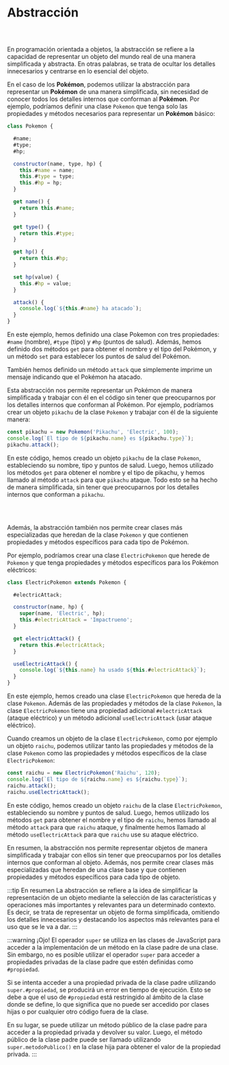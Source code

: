 # Abstracción


<center style='margin:30px'>
<img :src="$withBase('/img/pika-abstracto.png')" width='400' />
</center>

En programación orientada a objetos, la abstracción se refiere a la capacidad de representar un objeto del mundo real de una manera simplificada y abstracta. En otras palabras, se trata de ocultar los detalles innecesarios y centrarse en lo esencial del objeto.

En el caso de los **Pokémon**, podemos utilizar la abstracción para representar un **Pokémon** de una manera simplificada, sin necesidad de conocer todos los detalles internos que conforman al **Pokémon**. Por ejemplo, podríamos definir una clase `Pokemon` que tenga solo las propiedades y métodos necesarios para representar un **Pokémon** básico:

~~~js
class Pokemon {

  #name;
  #type;
  #hp;

  constructor(name, type, hp) {
    this.#name = name;
    this.#type = type;
    this.#hp = hp;
  }

  get name() {
    return this.#name;
  }

  get type() {
    return this.#type;
  }

  get hp() {
    return this.#hp;
  }

  set hp(value) {
    this.#hp = value;
  }

  attack() {
    console.log(`${this.#name} ha atacado`);
  }
}

~~~

En este ejemplo, hemos definido una clase Pokemon con tres propiedades: `#name` (nombre), `#type` (tipo) y `#hp` (puntos de salud). Además, hemos definido dos métodos `get` para obtener el nombre y el tipo del Pokémon, y un método `set` para establecer los puntos de salud del Pokémon.

También hemos definido un método `attack` que simplemente imprime un mensaje indicando que el Pokémon ha atacado.

Esta abstracción nos permite representar un Pokémon de manera simplificada y trabajar con él en el código sin tener que preocuparnos por los detalles internos que conforman al Pokémon. Por ejemplo, podríamos crear un objeto `pikachu` de la clase `Pokemon` y trabajar con él de la siguiente manera:

~~~js
const pikachu = new Pokemon('Pikachu', 'Electric', 100);
console.log(`El tipo de ${pikachu.name} es ${pikachu.type}`);
pikachu.attack();

~~~

En este código, hemos creado un objeto `pikachu` de la clase `Pokemon`, estableciendo su nombre, tipo y puntos de salud. Luego, hemos utilizado los métodos `get` para obtener el nombre y el tipo de pikachu, y hemos llamado al método `attack` para que `pikachu` ataque. Todo esto se ha hecho de manera simplificada, sin tener que preocuparnos por los detalles internos que conforman a `pikachu`.

<center style='margin:30px'>
<img :src="$withBase('/img/riachu.png')" width='250' />
</center>

Además, la abstracción también nos permite crear clases más especializadas que heredan de la clase `Pokemon` y que contienen propiedades y métodos específicos para cada tipo de Pokémon.

Por ejemplo, podríamos crear una clase `ElectricPokemon` que herede de `Pokemon` y que tenga propiedades y métodos específicos para los Pokémon eléctricos:

~~~js
class ElectricPokemon extends Pokemon {

  #electricAttack;

  constructor(name, hp) {
    super(name, 'Electric', hp);
    this.#electricAttack = 'Impactrueno';
  }

  get electricAttack() {
    return this.#electricAttack;
  }

  useElectricAttack() {
    console.log(`${this.name} ha usado ${this.#electricAttack}`);
  }
}

~~~

En este ejemplo, hemos creado una clase `ElectricPokemon` que hereda de la clase `Pokemon`. Además de las propiedades y métodos de la clase `Pokemon`, la clase `ElectricPokemon` tiene una propiedad adicional `#electricAttack` (ataque eléctrico) y un método adicional `useElectricAttack` (usar ataque eléctrico).

Cuando creamos un objeto de la clase `ElectricPokemon`, como por ejemplo un objeto `raichu`, podemos utilizar tanto las propiedades y métodos de la clase `Pokemon` como las propiedades y métodos específicos de la clase `ElectricPokemon`:

~~~js
const raichu = new ElectricPokemon('Raichu', 120);
console.log(`El tipo de ${raichu.name} es ${raichu.type}`);
raichu.attack();
raichu.useElectricAttack();
~~~

En este código, hemos creado un objeto `raichu` de la clase `ElectricPokemon`, estableciendo su nombre y puntos de salud. Luego, hemos utilizado los métodos `get` para obtener el nombre y el tipo de `raichu`, hemos llamado al método `attack` para que `raichu` ataque, y finalmente hemos llamado al método `useElectricAttack` para que `raichu` use su ataque eléctrico.

En resumen, la abstracción nos permite representar objetos de manera simplificada y trabajar con ellos sin tener que preocuparnos por los detalles internos que conforman al objeto. Además, nos permite crear clases más especializadas que heredan de una clase base y que contienen propiedades y métodos específicos para cada tipo de objeto.

:::tip En resumen
La abstracción se refiere a la idea de simplificar la representación de un objeto mediante la selección de las características y operaciones más importantes y relevantes para un determinado contexto. Es decir, se trata de representar un objeto de forma simplificada, omitiendo los detalles innecesarios y destacando los aspectos más relevantes para el uso que se le va a dar.
:::

:::warning ¡Ojo!
El operador `super` se utiliza en las clases de JavaScript para acceder a la implementación de un método en la clase padre de una clase. Sin embargo, no es posible utilizar el operador `super` para acceder a propiedades privadas de la clase padre que estén definidas como `#propiedad`.

Si se intenta acceder a una propiedad privada de la clase padre utilizando `super.#propiedad`, se producirá un error en tiempo de ejecución. Esto se debe a que el uso de `#propiedad` está restringido al ámbito de la clase donde se define, lo que significa que no puede ser accedido por clases hijas o por cualquier otro código fuera de la clase.

En su lugar, se puede utilizar un método público de la clase padre para acceder a la propiedad privada y devolver su valor. Luego, el método público de la clase padre puede ser llamado utilizando `super.metodoPublico()` en la clase hija para obtener el valor de la propiedad privada.
:::